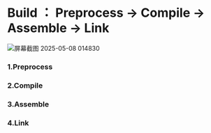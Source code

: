 # Build ： Preprocess -> Compile -> Assemble -> Link
![屏幕截图 2025-05-08 014830](https://github.com/user-attachments/assets/30f67f40-d342-4275-a682-4b7156aacc0c)


### 1.Preprocess
### 2.Compile
### 3.Assemble
### 4.Link

